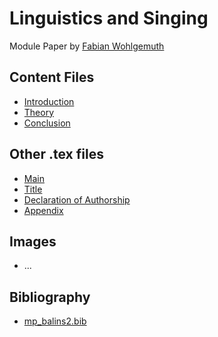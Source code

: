 # Linguistics and Singing

Module Paper by [Fabian Wohlgemuth](https://www.fabianwohlgemuth.de)

## Content Files

- [Introduction](includes/introduction.tex)
- [Theory](includes/theory.tex)
- [Conclusion](includes/conclusion.tex)

## Other .tex files

- [Main](main.tex)
- [Title](formalia/title.tex)
- [Declaration of Authorship](formalia/declaration.tex)
- [Appendix](formalia/appendix.tex)

## Images

- ...

## Bibliography

- [mp_balins2.bib](mp_balins2.bib)